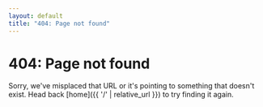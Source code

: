 ```yaml
---
layout: default
title: "404: Page not found"
---
```


<!-- Based on https://github.com/poole/lanyon under the MIT license. -->

# 404: Page not found
Sorry, we've misplaced that URL or it's pointing to something that doesn't exist. Head back [home]({{ '/' | relative_url }}) to try finding it again.
